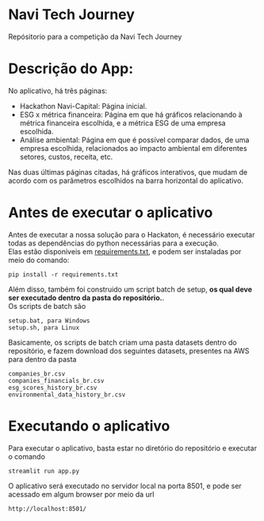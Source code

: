 # Navi Tech Journey
Repósitorio para a competição da Navi Tech Journey

# Descrição do App:

No aplicativo, há três páginas:

- Hackathon Navi-Capital: Página inicial.
- ESG x métrica financeira: Página em que há gráficos relacionando à métrica financeira escolhida, e a métrica ESG de uma empresa escolhida.
- Análise ambiental: Página em que é possível comparar dados, de uma empresa escolhida, relacionados ao impacto ambiental em diferentes setores, custos, receita, etc.

Nas duas últimas páginas citadas, há gráficos interativos, que mudam de acordo com os parâmetros escolhidos na barra horizontal do aplicativo.

# Antes de executar o aplicativo
Antes de executar a nossa solução para o Hackaton, é necessário executar todas as dependências do python necessárias para a execução.<br>
Elas estão disponiveis em [requirements.txt](requirements.txt), e podem ser instaladas por meio do comando:
```
pip install -r requirements.txt
```

Além disso, também foi construido um script batch de setup, <b>os qual deve ser executado dentro da pasta do repositório.</b>.<br>
Os scripts de batch são
```
setup.bat, para Windows
setup.sh, para Linux
```
Basicamente, os scripts de batch criam uma pasta datasets dentro do repositório, e fazem download dos seguintes datasets, presentes na AWS para dentro da pasta
```
companies_br.csv
companies_financials_br.csv
esg_scores_history_br.csv
environmental_data_history_br.csv
```

# Executando o aplicativo
Para executar o aplicativo, basta estar no diretório do repositório e executar o comando
```
streamlit run app.py
```
O aplicativo será executado no servidor local na porta 8501, e pode ser acessado em algum browser por meio da url
```
http://localhost:8501/
```
